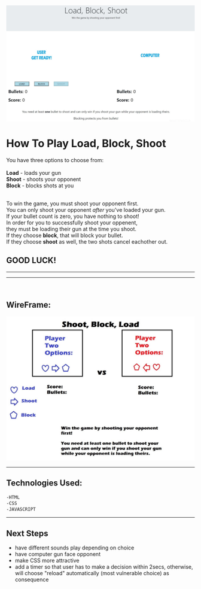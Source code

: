 
![Landing Page of Game](/assets/finalGameScreen.jpg)
# How To Play Load, Block, Shoot
You have three options to choose from:
<br><br>
**Load** - loads your gun  
**Shoot** - shoots your opponent  
**Block** - blocks shots at you 
<br><br>

To win the game, you must shoot your opponent first.  
You can only shoot your opponent _after_ you've loaded your gun.  
If your bullet count is zero, you have nothing to shoot!  
In order for you to successfully shoot your oppenent,    
they must be loading their gun at the time you shoot.  
If they choose **block**, that will block your bullet.   
If they choose **shoot** as well, the two shots cancel eachother out.

## GOOD LUCK!
---
---
<br>

## WireFrame:
![Wireframe of Project One](/assets/wireframeProjectOne.jpg)

---

## Technologies Used:
    -HTML
    -CSS
    -JAVASCRIPT
---
## Next Steps
- have different sounds play depending on choice
- have computer gun face opponent
- make CSS more attractive
- add a timer so that user has to make a decision within 2secs, otherwise, will choose "reload" automatically (most vulnerable choice) as consequence




